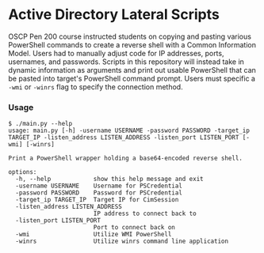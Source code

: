 # Active Directory Lateral Scripts

OSCP Pen 200 course instructed students on copying and pasting various PowerShell commands to create a reverse shell with a Common Information Model.  Users had to manually adjust code for IP addresses, ports, usernames, and passwords.  Scripts in this repository will instead take in dynamic information as arguments and print out usable PowerShell that can be pasted into target's PowerShell command prompt. Users must specific a ```-wmi``` or ```-winrs``` flag to specify the connection method.

### Usage

```
$ ./main.py --help                                                                                                           
usage: main.py [-h] -username USERNAME -password PASSWORD -target_ip TARGET_IP -listen_address LISTEN_ADDRESS -listen_port LISTEN_PORT [-wmi] [-winrs]

Print a PowerShell wrapper holding a base64-encoded reverse shell.

options:
  -h, --help            show this help message and exit
  -username USERNAME    Username for PSCredential
  -password PASSWORD    Password for PSCredential
  -target_ip TARGET_IP  Target IP for CimSession
  -listen_address LISTEN_ADDRESS
                        IP address to connect back to
  -listen_port LISTEN_PORT
                        Port to connect back on
  -wmi                  Utilize WMI PowerShell
  -winrs                Utilize winrs command line application
```
